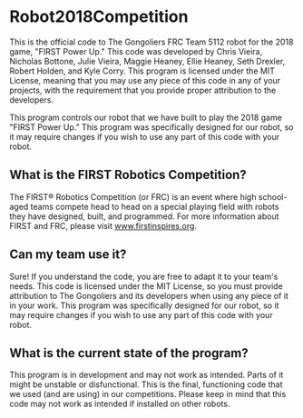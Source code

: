 # Robot2018Competition
This is the official code to The Gongoliers FRC Team 5112 robot for the 2018 game, "FIRST Power Up."
This code was developed by Chris Vieira, Nicholas Bottone, Julie Vieira, Maggie Heaney, Ellie Heaney, Seth Drexler, Robert Holden, and Kyle Corry.
This program is licensed under the MIT License, meaning that you may use any piece of this code in any of your projects, with the requirement that you provide proper attribution to the developers.

This program controls our robot that we have built to play the 2018 game "FIRST Power Up."  This program was specifically designed for our robot, so it may require changes if you wish to use any part of this code with your robot.  

## What is the FIRST Robotics Competition?
The FIRST® Robotics Competition (or FRC) is an event where high school-aged teams compete head to head on a special playing field with robots they have designed, built, and programmed.  For more information about FIRST and FRC, please visit www.firstinspires.org.

## Can my team use it?
Sure!  If you understand the code, you are free to adapt it to your team's needs.  This code is licensed under the MIT License, so you must provide attribution to The Gongoliers and its developers when using any piece of it in your work.  This program was specifically designed for our robot, so it may require changes if you wish to use any part of this code with your robot.

## What is the current state of the program?
This program is in development and may not work as intended.  Parts of it might be unstable or disfunctional.  This is the final, functioning code that we used (and are using) in our competitions.  Please keep in mind that this code may not work as intended if installed on other robots.
